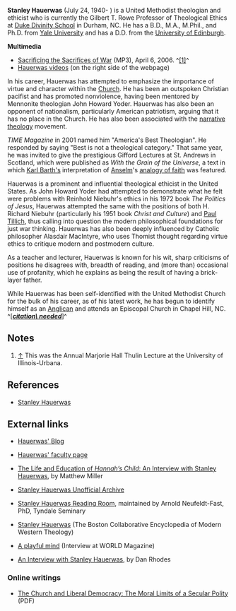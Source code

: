 **Stanley Hauerwas** (July 24, 1940- ) is a United Methodist
theologian and ethicist who is currently the Gilbert T. Rowe
Professor of Theological Ethics at
[Duke Divinity School](Duke_Divinity_School "Duke Divinity School")
in Durham, NC. He has a B.D., M.A., M.Phil., and Ph.D. from
[Yale University](Yale_University "Yale University") and has a D.D.
from the
[University of Edinburgh](University_of_Edinburgh "University of Edinburgh").



**Multimedia**

-   [Sacrificing the Sacrifices of War](http://www.gfmuiuc.net/hauerwas4-6-06.mp3)
    (MP3), April 6, 2006. ^[[1]](#note-0)^
-   [Hauerwas videos](http://thomerica.com/videos/academia/hauerwas/)
    (on the right side of the webpage)

In his career, Hauerwas has attempted to emphasize the importance
of virtue and character within the [Church](Church "Church"). He
has been an outspoken Christian pacifist and has promoted
nonviolence, having been mentored by Mennonite theologian John
Howard Yoder. Hauerwas has also been an opponent of nationalism,
particularly American patriotism, arguing that it has no place in
the Church. He has also been associated with the
[narrative theology](Narrative_theology "Narrative theology")
movement.

*TIME Magazine* in 2001 named him "America's Best Theologian". He
responded by saying "Best is not a theological category." That same
year, he was invited to give the prestigious Gifford Lectures at
St. Andrews in Scotland, which were published as
*With the Grain of the Universe*, a text in which
[Karl Barth's](Karl_Barth "Karl Barth") interpretation of
[Anselm](Anselm "Anselm")'s
[analogy of faith](Analogy_of_faith "Analogy of faith") was
featured.

Hauerwas is a prominent and influential theological ethicist in the
United States. As John Howard Yoder had attempted to demonstrate
what he felt were problems with Reinhold Niebuhr's ethics in his
1972 book *The Politics of Jesus*, Hauerwas attempted the same with
the positions of both H. Richard Niebuhr (particularly his 1951
book *Christ and Culture*) and
[Paul Tillich](Paul_Tillich "Paul Tillich"), thus calling into
question the modern philosophical foundations for just war
thinking. Hauerwas has also been deeply influenced by Catholic
philosopher Alasdair MacIntyre, who uses Thomist thought regarding
virtue ethics to critique modern and postmodern culture.

As a teacher and lecturer, Hauerwas is known for his wit, sharp
criticisms of positions he disagrees with, breadth of reading, and
(more than) occasional use of profanity, which he explains as being
the result of having a brick-layer father.

While Hauerwas has been self-identified with the United Methodist
Church for the bulk of his career, as of his latest work, he has
begun to identify himself as an
[Anglican](Anglicanism "Anglicanism") and attends an Episcopal
Church in Chapel Hill, NC.
^[***[citation\ needed](http://www.theopedia.com/Theopedia:Writing_guide#Reference_your_work\ "Theopedia:Writing\ guide")***]^

## Notes

1.  [↑](#ref-0) This was the Annual Marjorie Hall Thulin Lecture at
    the University of Illinois-Urbana.

## References

-   [Stanley Hauerwas](http://www.wikipedia.org/wiki/Stanley_Hauerwas "wikipedia:Stanley Hauerwas")

## External links

-   [Hauerwas' Blog](http://stanleyhauerwas.blogspot.com/)
-   [Hauerwas' faculty page](http://www.divinity.duke.edu/portal_memberdata/shauerwas)
-   [The Life and Education of *Hannah’s Child*: An Interview with Stanley Hauerwas](http://blogs.christianbook.com/blogs/academic/2010/06/15/the-life-and-education-of-hannahs-child-an-interview-wit-stanley-hauerwas/),
    by Matthew Miller
-   [Stanley Hauerwas Unofficial Archive](http://www.bigbrother.net/~mugwump/Hauerwas/)

-   [Stanley Hauerwas Reading Room](http://www.tyndale.ca/seminary/mtsmodular/reading-rooms/ethics/hauerwas),
    maintained by Arnold Neufeldt-Fast, PhD, Tyndale Seminary
-   [Stanley Hauerwas](http://people.bu.edu/wwildman/WeirdWildWeb/courses/mwt/dictionary/mwt_themes_912_hauerwas.htm)
    (The Boston Collaborative Encyclopedia of Modern Western Theology)
-   [A playful mind](http://www.worldmag.com/articles/12772)
    (Interview at WORLD Magazine)
-   [An Interview with Stanley Hauerwas](http://www.theotherjournal.com/article.php?id=25),
    by Dan Rhodes

### Online writings

-   [The Church and Liberal Democracy: The Moral Limits of a Secular Polity](http://www.jesusradicals.com/library/hauerwas/Church&LiberalDemocracy.pdf)
    (PDF)



